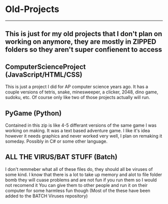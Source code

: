 # Old-Projects
------------------------------------
This is just for my old projects that I don't plan on working on anymore, they are mostly in ZIPPED folders so they aren't super confienent to access
------------------------------------


ComputerScienceProject (JavaScript/HTML/CSS)
------------------------------------
This is just a project I did for AP computer science years ago. 
It has a couple versions of tetris, snake, minesweeper, a clicker, 2048, dino game, sudoku, etc. Of course only like two of those projects actually will run.

PyGame (Python)
------------------------------------
Contained in this zip is like 4-5 differant versions of the same game I was working on making. It was a text based adventure game.
I like it's idea however it needs graphics and never worked very well, I plan on remaking it someday. Possibly in C# or some other language.

ALL THE VIRUS/BAT STUFF (Batch)
------------------------------------
I don't remmeber what all of these files do, they should all be viruses of some kind. I know that there is a lot to take up memory and alot to file folder bomb
they will cuase problems and are not fun if you run them so I would not recomend it
You can give them to other people and run it on their computer for some harmless fun though
(Most of the these have been added to the BATCH Viruses repository)
